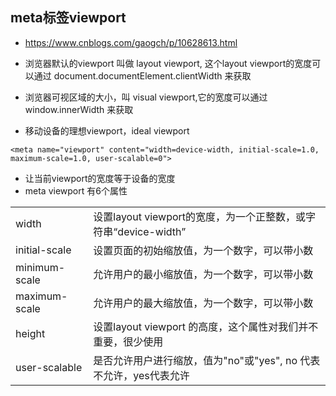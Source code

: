 ## meta标签viewport 
- https://www.cnblogs.com/gaogch/p/10628613.html

- 浏览器默认的viewport 叫做 layout viewport, 这个layout viewport的宽度可以通过 document.documentElement.clientWidth 来获取
- 浏览器可视区域的大小，叫 visual viewport,它的宽度可以通过 window.innerWidth 来获取
- 移动设备的理想viewport，ideal viewport

```
<meta name="viewport" content="width=device-width, initial-scale=1.0, maximum-scale=1.0, user-scalable=0">
```
- 让当前viewport的宽度等于设备的宽度
- meta viewport 有6个属性

|  |  |
| --- | --- |
| width | 设置layout viewport的宽度，为一个正整数，或字符串“device-width” |  
| initial-scale	| 设置页面的初始缩放值，为一个数字，可以带小数 |
| minimum-scale |  允许用户的最小缩放值，为一个数字，可以带小数 |
| maximum-scale | 允许用户的最大缩放值，为一个数字，可以带小数 |
| height | 设置layout viewport  的高度，这个属性对我们并不重要，很少使用 |
| user-scalable | 是否允许用户进行缩放，值为"no"或"yes", no 代表不允许，yes代表允许 |

